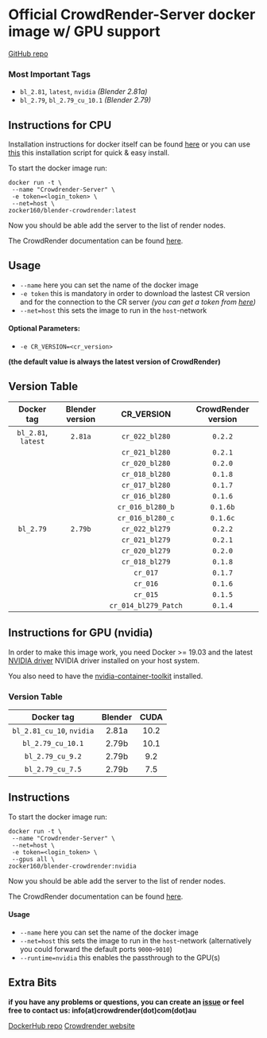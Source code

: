 # Official CrowdRender-Server docker image w/ GPU support
[GitHub repo](https://github.com/crowdrender/cr-docker) 

### Most Important Tags

- `bl_2.81`, `latest`, `nvidia` *(Blender 2.81a)*
- `bl_2.79`, `bl_2.79_cu_10.1` *(Blender 2.79)*


## Instructions for CPU

Installation instructions for docker itself can be found [here](https://docs.docker.com/install/linux/docker-ce/debian/) or you can use [this](https://get.docker.com/) this installation script for quick & easy install.

To start the docker image run:

```
docker run -t \
 --name "Crowdrender-Server" \
 -e token=<login_token> \
 --net=host \
zocker160/blender-crowdrender:latest
```

Now you should be able add the server to the list of render nodes.

The CrowdRender documentation can be found [here](https://www.crowd-render.com/learn).


## Usage

- `--name` here you can set the name of the docker image
- `-e token` this is mandatory in order to download the lastest CR version and for the connection to the CR server
_(you can get a token from [here](https://discovery.crowd-render.com/profile))_
- `--net=host` this sets the image to run in the `host`-network

#### Optional Parameters:

- `-e CR_VERSION=<cr_version>`

**(the default value is always the latest version of CrowdRender)**


## Version Table

| Docker tag | Blender version | CR_VERSION | CrowdRender version |
| :---: | :---: | :---: | :---: |
| `bl_2.81`, `latest` | `2.81a` | `cr_022_bl280` | `0.2.2` |
||| `cr_021_bl280` | `0.2.1` |
||| `cr_020_bl280` | `0.2.0` |
||| `cr_018_bl280` | `0.1.8` |
||| `cr_017_bl280` | `0.1.7` |
||| `cr_016_bl280` | `0.1.6` |
||| `cr_016_bl280_b` | `0.1.6b` |
||| `cr_016_bl280_c` | `0.1.6c` |
|`bl_2.79` | `2.79b` | `cr_022_bl279` | `0.2.2` |
||| `cr_021_bl279` | `0.2.1` |
||| `cr_020_bl279` | `0.2.0` |
||| `cr_018_bl279` | `0.1.8` |
||| `cr_017` | `0.1.7` |
||| `cr_016` | `0.1.6` |
||| `cr_015` | `0.1.5` |
||| `cr_014_bl279_Patch` | `0.1.4` |

## Instructions for GPU (nvidia)

In order to make this image work, you need Docker >= 19.03 and the latest [NVIDIA driver](https://github.com/NVIDIA/nvidia-docker/wiki/Frequently-Asked-Questions#how-do-i-install-the-nvidia-driver) NVIDIA driver installed on your host system.

You also need to have the [nvidia-container-toolkit](https://github.com/NVIDIA/nvidia-docker#ubuntu-16041804-debian-jessiestretchbuster) installed.

### Version Table

| Docker tag | Blender | CUDA |
| :--------------: | :---------: | :-------: |
| `bl_2.81_cu_10`, `nvidia` | 2.81a | 10.2 |
| `bl_2.79_cu_10.1` | 2.79b | 10.1 |
| `bl_2.79_cu_9.2` | 2.79b | 9.2 | 
| `bl_2.79_cu_7.5` | 2.79b | 7.5 |


## Instructions

To start the docker image run:

```
docker run -t \
 --name "Crowdrender-Server" \
 --net=host \
 -e token=<login_token> \
 --gpus all \
zocker160/blender-crowdrender:nvidia
```

Now you should be able add the server to the list of render nodes.

The CrowdRender documentation can be found [here](https://www.crowd-render.com/documentation-v016).


#### Usage

- `--name` here you can set the name of the docker image
- `--net=host` this sets the image to run in the `host`-network (alternatively you could forward the default ports `9000`-`9010`)
- `--runtime=nvidia` this enables the passthrough to the GPU(s)

## Extra Bits

**if you have any problems or questions, you can create an [issue](https://github.com/crowdrender/cr-docker/issues) or feel free to contact us: info(at)crowdrender(dot)com(dot)au**

[DockerHub repo](https://hub.docker.com/r/zocker160/blender-crowdrender) 
[Crowdrender website](https://www.crowd-render.com/) 